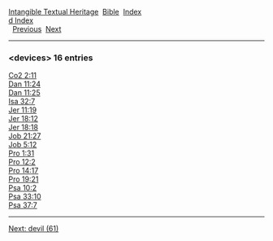 [Intangible Textual Heritage](../../index)  [Bible](../index) 
[Index](index)   
[d Index](_d_)  
  [Previous](c03095)  [Next](c03097) 

------------------------------------------------------------------------

### &lt;devices&gt; 16 entries

[Co2 2:11](../kjv/co2002.htm#011)  
[Dan 11:24](../kjv/dan011.htm#024)  
[Dan 11:25](../kjv/dan011.htm#025)  
[Isa 32:7](../kjv/isa032.htm#007)  
[Jer 11:19](../kjv/jer011.htm#019)  
[Jer 18:12](../kjv/jer018.htm#012)  
[Jer 18:18](../kjv/jer018.htm#018)  
[Job 21:27](../kjv/job021.htm#027)  
[Job 5:12](../kjv/job005.htm#012)  
[Pro 1:31](../kjv/pro001.htm#031)  
[Pro 12:2](../kjv/pro012.htm#002)  
[Pro 14:17](../kjv/pro014.htm#017)  
[Pro 19:21](../kjv/pro019.htm#021)  
[Psa 10:2](../kjv/psa010.htm#002)  
[Psa 33:10](../kjv/psa033.htm#010)  
[Psa 37:7](../kjv/psa037.htm#007)  

------------------------------------------------------------------------

[Next: devil (61)](c03097)
